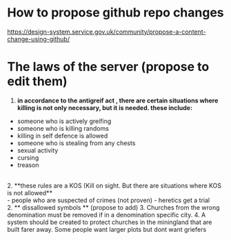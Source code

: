 # How to propose github repo changes
https://design-system.service.gov.uk/community/propose-a-content-change-using-github/
# The laws of the server (propose to edit them)
1.  **in accordance to the antigreif act , there are certain situations where killing is not only necessary, but it is needed. these include:**
- someone who is actively greifing
- someone who is killing randoms
- killing in self defence is allowed 
- someone who is stealing from any chests
- sexual activity
- cursing
- treason
<br>
2.  **these rules are a KOS (Kill on sight. But there are situations where KOS is not allowed**
<br>
- people who are suspected of crimes (not proven)
- heretics get a trial
<br>
2. ** dissallowed symbols **
(propose to add)
3. Churches from the wrong denomination must be removed if in a denomination specific city.
4. A system should be created to protect churches in the miningland that are built farer away. Some people want larger plots but dont want griefers
